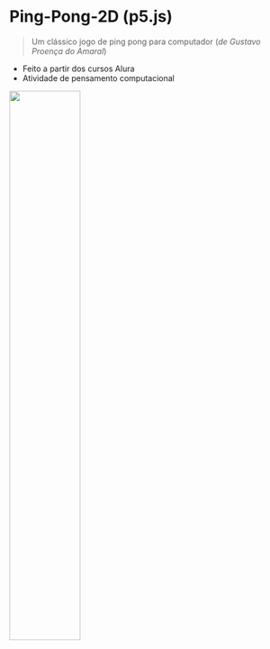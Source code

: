 # Ping-Pong-2D (p5.js)


> Um clássico jogo de ping pong para computador (*de Gustavo Proença do Amaral*)
- Feito a partir dos cursos Alura
- Atividade de pensamento computacional

<a href="url"><img src="https://cdn.discordapp.com/attachments/790249184585318430/985699965164724234/pingpong.png" align="left" width="50%"></a>
